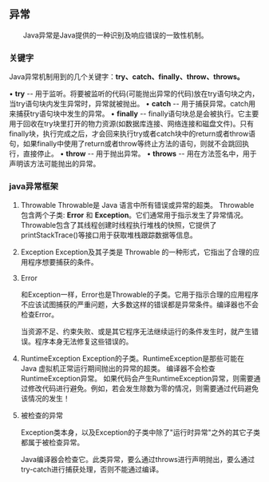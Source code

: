 ## 异常

　　Java异常是Java提供的一种识别及响应错误的一致性机制。

### 关键字

​		Java异常机制用到的几个关键字：**try、catch、finally、throw、throws。**

• **try**        -- 用于监听。将要被监听的代码(可能抛出异常的代码)放在try语句块之内，当try语句块内发生异常时，异常就被抛出。
• **catch**   -- 用于捕获异常。catch用来捕获try语句块中发生的异常。
• **finally**  -- finally语句块总是会被执行。它主要用于回收在try块里打开的物力资源(如数据库连接、网络连接和磁盘文件)。只有finally块，执行完成之后，才会回来执行try或者catch块中的return或者throw语句，如果finally中使用了return或者throw等终止方法的语句，则就不会跳回执行，直接停止。
• **throw**   -- 用于抛出异常。
• **throws** -- 用在方法签名中，用于声明该方法可能抛出的异常。

### java异常框架

1. Throwable
   Throwable是 Java 语言中所有错误或异常的超类。
   Throwable包含两个子类: **Error** 和 **Exception**。它们通常用于指示发生了异常情况。
   Throwable包含了其线程创建时线程执行堆栈的快照，它提供了printStackTrace()等接口用于获取堆栈跟踪数据等信息。

2. Exception
   Exception及其子类是 Throwable 的一种形式，它指出了合理的应用程序想要捕获的条件。

3. Error

   和Exception一样，Error也是Throwable的子类。它用于指示合理的应用程序不应该试图捕获的严重问题，大多数这样的错误都是异常条件。编译器也不会检查Error。

   当资源不足、约束失败、或是其它程序无法继续运行的条件发生时，就产生错误。程序本身无法修复这些错误的。

4. RuntimeException
   Exception的子类。RuntimeException是那些可能在 Java 虚拟机正常运行期间抛出的异常的超类。
   编译器不会检查RuntimeException异常。
   如果代码会产生RuntimeException异常，则需要通过修改代码进行避免。例如，若会发生除数为零的情况，则需要通过代码避免该情况的发生！

5. 被检查的异常

   Exception类本身，以及Exception的子类中除了"运行时异常"之外的其它子类都属于被检查异常。

   Java编译器会检查它。此类异常，要么通过throws进行声明抛出，要么通过try-catch进行捕获处理，否则不能通过编译。

